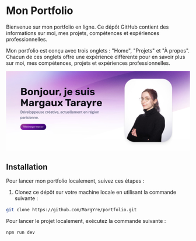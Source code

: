 # Mon Portfolio

Bienvenue sur mon portfolio en ligne. Ce dépôt GitHub contient des informations sur moi, mes projets, compétences et expériences professionnelles.

Mon portfolio est conçu avec trois onglets : "Home", "Projets" et "À propos". Chacun de ces onglets offre une expérience différente pour en savoir plus sur moi, mes compétences, projets et expériences professionnelles.

![screen provenant de la page d'acceuil de mon portfolio](https://github.com/MargYre/portfolio/blob/main/public/assets/screen-porfolio-home-top.png)

## Installation

Pour lancer mon portfolio localement, suivez ces étapes :

1. Clonez ce dépôt sur votre machine locale en utilisant la commande suivante :

```bash
git clone https://github.com/MargYre/portfolio.git
```
Pour lancer le projet localement, exécutez la commande suivante :
```bash
npm run dev
```
